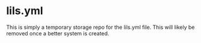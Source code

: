 # lils.yml
This is simply a temporary storage repo for the lils.yml file. This will likely be removed once a better system is created.
